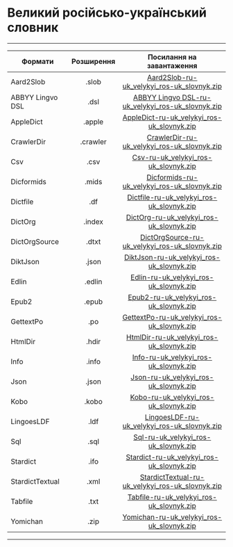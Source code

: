 # Великий російсько-український словник
---------------------------------------------------------------------------------------
| Формати          | Розширення | Посилання на завантаження                           |
-------------------|:----------:|:---------------------------------------------------:|
| Aard2Slob        |  .slob     | [Aard2Slob-ru-uk_velykyi_ros-uk_slovnyk.zip](https://github.com/bakustarver/ukr-dictionaries-list-opensource/releases/download/ru-uk_velykyi_ros-uk_slovnyk/Aard2Slob-ru-uk_velykyi_ros-uk_slovnyk.zip) |
| ABBYY Lingvo DSL |  .dsl      | [ABBYY Lingvo DSL-ru-uk_velykyi_ros-uk_slovnyk.zip](https://github.com/bakustarver/ukr-dictionaries-list-opensource/releases/download/ru-uk_velykyi_ros-uk_slovnyk/ABBYY-Lingvo-DSL-ru-uk_velykyi_ros-uk_slovnyk.zip) |
| AppleDict        |  .apple    | [AppleDict-ru-uk_velykyi_ros-uk_slovnyk.zip](https://github.com/bakustarver/ukr-dictionaries-list-opensource/releases/download/ru-uk_velykyi_ros-uk_slovnyk/AppleDict-ru-uk_velykyi_ros-uk_slovnyk.zip) |
| CrawlerDir       |  .crawler  | [CrawlerDir-ru-uk_velykyi_ros-uk_slovnyk.zip](https://github.com/bakustarver/ukr-dictionaries-list-opensource/releases/download/ru-uk_velykyi_ros-uk_slovnyk/CrawlerDir-ru-uk_velykyi_ros-uk_slovnyk.zip) |
| Csv              |  .csv      | [Csv-ru-uk_velykyi_ros-uk_slovnyk.zip](https://github.com/bakustarver/ukr-dictionaries-list-opensource/releases/download/ru-uk_velykyi_ros-uk_slovnyk/Csv-ru-uk_velykyi_ros-uk_slovnyk.zip) |
| Dicformids       |  .mids     | [Dicformids-ru-uk_velykyi_ros-uk_slovnyk.zip](https://github.com/bakustarver/ukr-dictionaries-list-opensource/releases/download/ru-uk_velykyi_ros-uk_slovnyk/Dicformids-ru-uk_velykyi_ros-uk_slovnyk.zip) |
| Dictfile         |  .df       | [Dictfile-ru-uk_velykyi_ros-uk_slovnyk.zip](https://github.com/bakustarver/ukr-dictionaries-list-opensource/releases/download/ru-uk_velykyi_ros-uk_slovnyk/Dictfile-ru-uk_velykyi_ros-uk_slovnyk.zip) |
| DictOrg          |  .index    | [DictOrg-ru-uk_velykyi_ros-uk_slovnyk.zip](https://github.com/bakustarver/ukr-dictionaries-list-opensource/releases/download/ru-uk_velykyi_ros-uk_slovnyk/DictOrg-ru-uk_velykyi_ros-uk_slovnyk.zip) |
| DictOrgSource    |  .dtxt     | [DictOrgSource-ru-uk_velykyi_ros-uk_slovnyk.zip](https://github.com/bakustarver/ukr-dictionaries-list-opensource/releases/download/ru-uk_velykyi_ros-uk_slovnyk/DictOrgSource-ru-uk_velykyi_ros-uk_slovnyk.zip) |
| DiktJson         |  .json     | [DiktJson-ru-uk_velykyi_ros-uk_slovnyk.zip](https://github.com/bakustarver/ukr-dictionaries-list-opensource/releases/download/ru-uk_velykyi_ros-uk_slovnyk/DiktJson-ru-uk_velykyi_ros-uk_slovnyk.zip) |
| Edlin            |  .edlin    | [Edlin-ru-uk_velykyi_ros-uk_slovnyk.zip](https://github.com/bakustarver/ukr-dictionaries-list-opensource/releases/download/ru-uk_velykyi_ros-uk_slovnyk/Edlin-ru-uk_velykyi_ros-uk_slovnyk.zip) |
| Epub2            |  .epub     | [Epub2-ru-uk_velykyi_ros-uk_slovnyk.zip](https://github.com/bakustarver/ukr-dictionaries-list-opensource/releases/download/ru-uk_velykyi_ros-uk_slovnyk/Epub2-ru-uk_velykyi_ros-uk_slovnyk.zip) |
| GettextPo        |  .po       | [GettextPo-ru-uk_velykyi_ros-uk_slovnyk.zip](https://github.com/bakustarver/ukr-dictionaries-list-opensource/releases/download/ru-uk_velykyi_ros-uk_slovnyk/GettextPo-ru-uk_velykyi_ros-uk_slovnyk.zip) |
| HtmlDir          |  .hdir     | [HtmlDir-ru-uk_velykyi_ros-uk_slovnyk.zip](https://github.com/bakustarver/ukr-dictionaries-list-opensource/releases/download/ru-uk_velykyi_ros-uk_slovnyk/HtmlDir-ru-uk_velykyi_ros-uk_slovnyk.zip) |
| Info             |  .info     | [Info-ru-uk_velykyi_ros-uk_slovnyk.zip](https://github.com/bakustarver/ukr-dictionaries-list-opensource/releases/download/ru-uk_velykyi_ros-uk_slovnyk/Info-ru-uk_velykyi_ros-uk_slovnyk.zip) |
| Json             |  .json     | [Json-ru-uk_velykyi_ros-uk_slovnyk.zip](https://github.com/bakustarver/ukr-dictionaries-list-opensource/releases/download/ru-uk_velykyi_ros-uk_slovnyk/Json-ru-uk_velykyi_ros-uk_slovnyk.zip) |
| Kobo             |  .kobo     | [Kobo-ru-uk_velykyi_ros-uk_slovnyk.zip](https://github.com/bakustarver/ukr-dictionaries-list-opensource/releases/download/ru-uk_velykyi_ros-uk_slovnyk/Kobo-ru-uk_velykyi_ros-uk_slovnyk.zip) |
| LingoesLDF       |  .ldf      | [LingoesLDF-ru-uk_velykyi_ros-uk_slovnyk.zip](https://github.com/bakustarver/ukr-dictionaries-list-opensource/releases/download/ru-uk_velykyi_ros-uk_slovnyk/LingoesLDF-ru-uk_velykyi_ros-uk_slovnyk.zip) |
| Sql              |  .sql      | [Sql-ru-uk_velykyi_ros-uk_slovnyk.zip](https://github.com/bakustarver/ukr-dictionaries-list-opensource/releases/download/ru-uk_velykyi_ros-uk_slovnyk/Sql-ru-uk_velykyi_ros-uk_slovnyk.zip) |
| Stardict         |  .ifo      | [Stardict-ru-uk_velykyi_ros-uk_slovnyk.zip](https://github.com/bakustarver/ukr-dictionaries-list-opensource/releases/download/ru-uk_velykyi_ros-uk_slovnyk/Stardict-ru-uk_velykyi_ros-uk_slovnyk.zip) |
| StardictTextual  |  .xml      | [StardictTextual-ru-uk_velykyi_ros-uk_slovnyk.zip](https://github.com/bakustarver/ukr-dictionaries-list-opensource/releases/download/ru-uk_velykyi_ros-uk_slovnyk/StardictTextual-ru-uk_velykyi_ros-uk_slovnyk.zip) |
| Tabfile          |  .txt      | [Tabfile-ru-uk_velykyi_ros-uk_slovnyk.zip](https://github.com/bakustarver/ukr-dictionaries-list-opensource/releases/download/ru-uk_velykyi_ros-uk_slovnyk/Tabfile-ru-uk_velykyi_ros-uk_slovnyk.zip) |
| Yomichan         |  .zip      | [Yomichan-ru-uk_velykyi_ros-uk_slovnyk.zip](https://github.com/bakustarver/ukr-dictionaries-list-opensource/releases/download/ru-uk_velykyi_ros-uk_slovnyk/Yomichan-ru-uk_velykyi_ros-uk_slovnyk.zip) |
---------------------------------------------------------------------------------------
